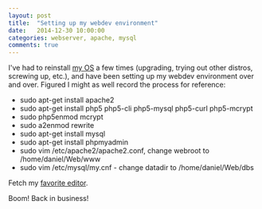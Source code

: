 ```yaml
---
layout: post
title:  "Setting up my webdev environment"
date:   2014-12-30 10:00:00
categories: webserver, apache, mysql
comments: true
---
```


I've had to reinstall [my OS](http://linuxmint.com) a few times (upgrading, trying out other distros, screwing up, etc.), and have been setting up
my webdev environment over and over. Figured I might as well record the process for reference:

- sudo apt-get install apache2
- sudo apt-get install php5 php5-cli php5-mysql php5-curl php5-mcrypt
- sudo php5enmod mcrypt
- sudo a2enmod rewrite
- sudo apt-get install mysql
- sudo apt-get install phpmyadmin
- sudo vim /etc/apache2/apache2.conf, change webroot to /home/daniel/Web/www
- sudo vim /etc/mysql/my.cnf - change datadir to /home/daniel/Web/dbs

Fetch my [favorite editor](http://www.aptana.com/).

Boom! Back in business!